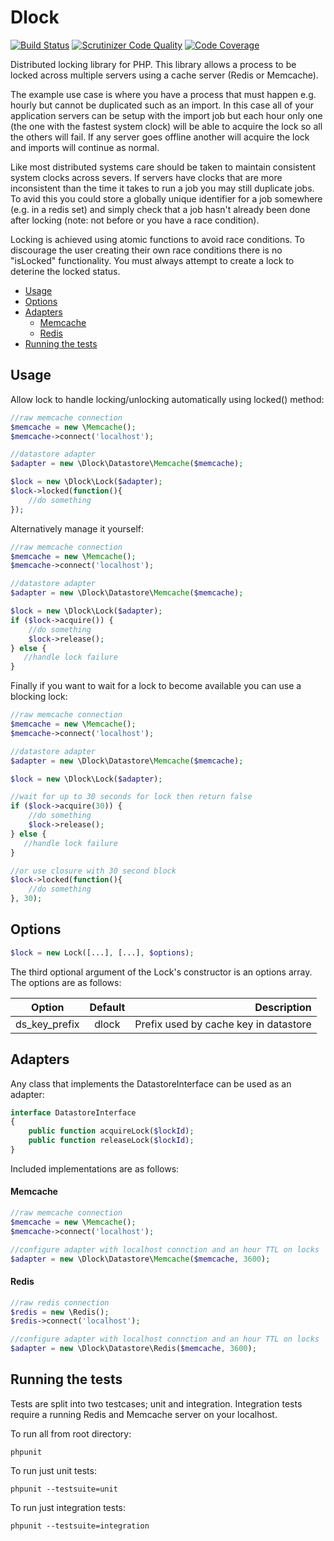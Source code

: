 Dlock
=====

[![Build Status](https://travis-ci.org/warmans/dlock.svg?branch=master)](https://travis-ci.org/warmans/dlock) [![Scrutinizer Code Quality](https://scrutinizer-ci.com/g/warmans/dlock/badges/quality-score.png?b=master)](https://scrutinizer-ci.com/g/warmans/dlock/?branch=master) [![Code Coverage](https://scrutinizer-ci.com/g/warmans/dlock/badges/coverage.png?b=master)](https://scrutinizer-ci.com/g/warmans/dlock/?branch=master)

Distributed locking library for PHP. This library allows a process to be locked across multiple servers using a cache
server (Redis or Memcache).

The example use case is where you have a process that must happen e.g. hourly but cannot be duplicated such as an
import. In this case all of your application servers can be setup with the import job but each hour only one
(the one with the fastest system clock) will be able to acquire the lock so all the others will fail. If any server
goes offline another will acquire the lock and imports will continue as normal.

Like most distributed systems care should be taken to maintain consistent system clocks across severs. If servers have
clocks that are more inconsistent than the time it takes to run a job you may still duplicate jobs. To avid this you
could store a globally unique identifier for a job somewhere (e.g. in a redis set) and simply check that a job hasn't
already been done after locking (note: not before or you have a race condition).

Locking is achieved using atomic functions to avoid race conditions. To discourage the user creating their own race
conditions there is no "isLocked" functionality. You must always attempt to create a lock to deterine the locked status.

* [Usage](#usage)
* [Options](#options)
* [Adapters](#adapters)
    - [Memcache](#memcache)
    - [Redis](#redis)
* [Running the tests](#running-the-tests)

Usage
--------------

Allow lock to handle locking/unlocking automatically using locked() method:

```php
//raw memcache connection
$memcache = new \Memcache();
$memcache->connect('localhost');

//datastore adapter
$adapter = new \Dlock\Datastore\Memcache($memcache);

$lock = new \Dlock\Lock($adapter);
$lock->locked(function(){
    //do something
});
```

Alternatively manage it yourself:

```php
//raw memcache connection
$memcache = new \Memcache();
$memcache->connect('localhost');

//datastore adapter
$adapter = new \Dlock\Datastore\Memcache($memcache);

$lock = new \Dlock\Lock($adapter);
if ($lock->acquire()) {
    //do something
    $lock->release();
} else {
   //handle lock failure
}
```

Finally if you want to wait for a lock to become available you can use a blocking lock:

```php
//raw memcache connection
$memcache = new \Memcache();
$memcache->connect('localhost');

//datastore adapter
$adapter = new \Dlock\Datastore\Memcache($memcache);

$lock = new \Dlock\Lock($adapter);

//wait for up to 30 seconds for lock then return false
if ($lock->acquire(30)) {
    //do something
    $lock->release();
} else {
   //handle lock failure
}

//or use closure with 30 second block
$lock->locked(function(){
    //do something
}, 30);
```

Options
--------

```php
$lock = new Lock([...], [...], $options);
```

The third optional argument of the Lock's constructor is an options array. The options are as follows:

| Option        | Default   | Description                           |
| ------------- |:---------:| -------------------------------------:|
| ds_key_prefix | dlock     | Prefix used by cache key in datastore |


Adapters
----------

Any class that implements the DatastoreInterface can be used as an adapter:

```php
interface DatastoreInterface
{
    public function acquireLock($lockId);
    public function releaseLock($lockId);
}
```

Included implementations are as follows:

#### Memcache

```php
//raw memcache connection
$memcache = new \Memcache();
$memcache->connect('localhost');

//configure adapter with localhost connction and an hour TTL on locks
$adapter = new \Dlock\Datastore\Memcache($memcache, 3600);
```

#### Redis

```php
//raw redis connection
$redis = new \Redis();
$redis->connect('localhost');

//configure adapter with localhost connction and an hour TTL on locks
$adapter = new \Dlock\Datastore\Redis($memcache, 3600);
```

Running the tests
------------------
Tests are split into two testcases; unit and integration. Integration tests require a running Redis and Memcache server on your localhost.

To run all from root directory:

    phpunit

To run just unit tests:

    phpunit --testsuite=unit

To run just integration tests:

    phpunit --testsuite=integration
